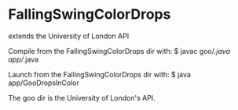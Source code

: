 # FallingSwingColorDrops
extends the University of London API

Compile from the FallingSwingColorDrops dir with:
$ javac goo/*.java app/*.java

Launch from the FallingSwingColorDrops dir with:
$ java app/GooDropsInColor


The goo dir is the University of London's API.
